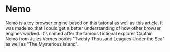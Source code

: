 # Nemo

Nemo is a toy browser engine based on [this](https://limpet.net/mbrubeck/2014/08/08/toy-layout-engine-1.html) 
tutorial as well as [this](https://www.html5rocks.com/en/tutorials/internals/howbrowserswork) article. It was made so that I could get a better understanding of how other 
browser engines worked. It's named after the famous fictional explorer Captain Nemo
from Jules Vernes books "Twenty Thousand Leagues Under the Sea" as well as 
"The Mysterious Island".
